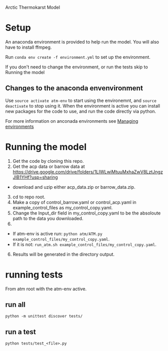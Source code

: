Arctic Thermokarst Model

# Setup
An anaconda environment is provided to help run the model. You will also have to install ffmpeg.

Run `conda env create -f environment.yml` to set up the environment. 

If you don't need to change the environment, or run the tests skip to Running the model

## Changes to the anaconda envenvironment
Use `source activate atm-env` to start using the environemnt, and `source deactivate` to stop using it.
When the environment is active you can install new packages for the code to use, and run the code directly via python. 

For more information on anconada environments see [Managing environments](https://conda.io/docs/user-guide/tasks/manage-environments.html)

# Running the model
1. Get the code by cloning this repo.
2. Get the  acp data or barrow data at https://drive.google.com/drive/folders/1LIWLwiMtuuMxhaZwV8LztJngzJIB1YHf?usp=sharing 
  * download and uzip either acp_data.zip or barrow_data.zip.
3. cd to repo root.
4. Make a copy of control_barrow.yaml or control_acp.yaml in example_control_files as my_control_copy.yaml.
5. Change the Input_dir field in my_control_copy.yaml to be the absoloute path to the data you downloaded.
5. 
 * If atm-env is active run: `python atm/ATM.py example_control_files/my_control_copy.yaml`.
 * If it is not: `run_atm.sh example_control_files/my_control_copy.yaml`.
6. Results will be generated in the directory output.

# running tests
From atm root with the atm-env active.

## run all
`python -m unittest discover tests/`

## run a test
`python tests/test_<file>.py`

